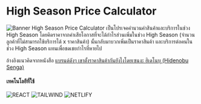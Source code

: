 # High Season Price Calculator
![Banner](https://github.com/PeterWorakarn/Price_Calculator/blob/master/Slide%20%E2%80%93%20Price%403x.png)
High Season Price Calculator เป็นโปรเจคคำนวนค่าสินค้าและบริการในช่วง High Season โดยคิดราคาจากค่าเสียโอกาสที่จะได้กำไรส่วนเพิ่มในช่วง High Season (จำนวนลูกค้าที่ไม่สามารถใช้บริการได้ x ราคาสินค้า) นั้นกลับมาบวกเพิ่มเป็นราคาสินค้า และบริการต่อคนในช่วง High Season แทนเพื่อชดเชยกำไรที่หายไป

อ้างอิงแนวคิดจากหนังสือ [แบรนด์ดังๆ เขาตั้งราคาสินค้ากันยังไงโดยเซนงะ ฮิเดโนบุ (Hidenobu Senga)](https://www.naiin.com/product/detail/482296)

#### เทคโนโลยีที่ใช้ 
<img alt="REACT" src="https://img.shields.io/badge/React-20232A?style=for-the-badge&logo=react&logoColor=61DAFB"/> <img alt="TAILWIND" src="https://img.shields.io/badge/Tailwind_CSS-38B2AC?style=for-the-badge&logo=tailwind-css&logoColor=white"/> <img alt="NETLIFY" src="https://img.shields.io/badge/Netlify-00C7B7?style=for-the-badge&logo=netlify&logoColor=white" /> 
